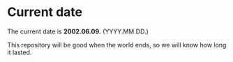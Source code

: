 # Current date

The current date is **2002.06.09.** (YYYY.MM.DD.)

This repository will be good when the world ends, so we will know how long it lasted.